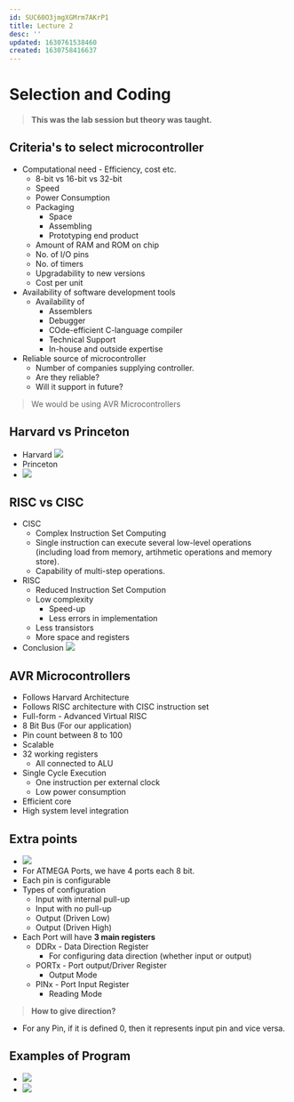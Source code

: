 ```yaml
---
id: SUC60O3jmgXGMrm7AKrP1
title: Lecture 2
desc: ''
updated: 1630761538460
created: 1630758416637
---
```


# Selection and Coding

> #### This was the lab session but theory was taught.

## Criteria's to select microcontroller
* Computational need - Efficiency, cost etc.
    * 8-bit vs 16-bit vs 32-bit
    * Speed
    * Power Consumption
    * Packaging
        * Space
        * Assembling
        * Prototyping end product
    * Amount of RAM and ROM on chip
    * No. of I/O pins
    * No. of timers
    * Upgradability to new versions
    * Cost per unit
* Availability of software development tools
    * Availability of
        * Assemblers
        * Debugger
        * COde-efficient C-language compiler
        * Technical Support
        * In-house and outside expertise
* Reliable source of microcontroller
    * Number of companies supplying controller.
    * Are they reliable?
    * Will it support in future?

> We would be using AVR Microcontrollers

## Harvard vs Princeton
* Harvard
![](/assets/images/2021-09-04-18-21-51.png)
* Princeton
* ![](/assets/images/2021-09-04-18-22-18.png)

## RISC vs CISC
* CISC
    * Complex Instruction Set Computing
    * Single instruction can execute several low-level operations (including load from memory, artihmetic operations and memory store).
    * Capability of multi-step operations.
* RISC
    * Reduced Instruction Set Compution
    * Low complexity
        * Speed-up
        * Less errors in implementation
    * Less transistors
    * More space and registers
* Conclusion
![](/assets/images/2021-09-04-18-30-30.png)

## AVR Microcontrollers
* Follows Harvard Architecture
* Follows RISC architecture with CISC instruction set
* Full-form - Advanced Virtual RISC
* 8 Bit Bus (For our application)
* Pin count between 8 to 100
* Scalable
* 32 working registers
    * All connected to ALU
* Single Cycle Execution
    * One instruction per external clock
    * Low power consumption
* Efficient core
* High system level integration

## Extra points
* ![](/assets/images/2021-09-04-18-37-03.png)
* For ATMEGA Ports, we have 4 ports each 8 bit.
* Each pin is configurable
* Types of configuration
    * Input with internal pull-up
    * Input with no pull-up
    * Output (Driven Low)
    * Output (Driven High)
* Each Port will have **3 main registers**
    * DDRx - Data Direction Register
        * For configuring data direction (whether input or output)
    * PORTx - Port output/Driver Register
        * Output Mode
    * PINx - Port Input Register
        * Reading Mode

> **How to give direction?**

* For any Pin, if it is defined 0, then it represents input pin and vice versa.

## Examples of Program
* ![](/assets/images/2021-09-04-18-45-38.png)
* ![](/assets/images/2021-09-04-18-48-57.png)
